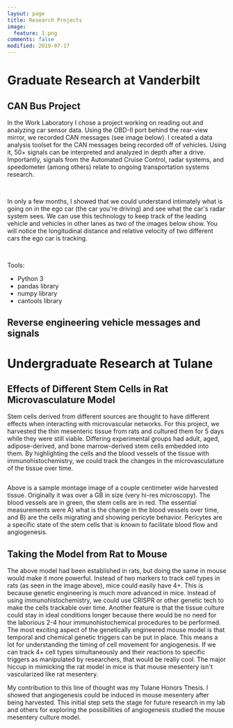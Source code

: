 ```yaml
---
layout: page
title: Research Projects
image:
  feature: 1.png
comments: false
modified: 2019-07-17
---
```

# Graduate Research at Vanderbilt
## CAN Bus Project
In the Work Laboratory I chose a project working on reading out and analyzing car sensor data. Using the OBD-II port behind the rear-view mirror, we recorded CAN messages (see image below). I created a data analysis toolset for the CAN messages being recorded off of vehicles. Using it, 50+ signals can be interpreted and analyzed in depth after a drive. Importantly, signals from the Automated Cruise Control, radar systems, and speedometer (among others) relate to ongoing transportation systems research.

<figure class = "half">
	<a href="{{ site.url }}/images/panda.jpeg"><img src="{{ site.url }}/images/panda.jpeg" alt=""></a>
  <a href="{{ site.url }}/images/relVel2.png"><img src="{{ site.url }}/images/relVel2.png" alt=""></a>
  <a href="{{ site.url }}/images/longdist2.png"><img src="{{ site.url }}/images/longdist2.png" alt=""></a>
</figure>

In only a few months, I showed that we could understand intimately what is going on in the ego car (the car you're driving) and see what the car's radar system sees. We can use this technology to keep track of the leading vehicle and vehicles in other lanes as two of the images below show. You will notice the longitudinal distance and relative velocity of two different cars the ego car is tracking.

<figure class = "half">
  <a href="{{ site.url }}/images/relVel2.png"><img src="{{ site.url }}/images/relVel2.png" alt=""></a>
  <a href="{{ site.url }}/images/longdist2.png"><img src="{{ site.url }}/images/longdist2.png" alt=""></a>
  <a href="{{ site.url }}/images/all_track.png"><img src="{{ site.url }}/images/all_track.png" alt=""></a>
</figure>

Tools:
* Python 3
* pandas library
* numpy library
* cantools library

## Reverse engineering vehicle messages and signals

# Undergraduate Research at Tulane
## Effects of Different Stem Cells in Rat Microvasculature Model
Stem cells derived from different sources are thought to have different effects when interacting with microvascular networks. For this project, we harvested the thin mesenteric tissue from rats and cultured them for 5 days while they were still viable. Differing experimental groups had adult, aged, adipose-derived, and bone marrow-derived stem cells embedded into them. By highlighting the cells and the blood vessels of the tissue with immunohistochemistry, we could track the changes in the microvasculature of the tissue over time.

<figure>
	<a href="{{ site.url }}/images/1.png"><img src="{{ site.url }}/images/1.png" alt=""></a>
</figure>

Above is a sample montage image of a couple centimeter wide harvested tissue. Originally it was over a GB in size (very hi-res microscopy). The blood vessels are in green, the stem cells are in red. The essential measurements were A) what is the change in the blood vessels over time, and B) are the cells migrating and showing pericyte behavior. Pericytes are a specific state of the stem cells that is known to facilitate blood flow and angiogenesis.

## Taking the Model from Rat to Mouse

The above model had been established in rats, but doing the same in mouse would make it more powerful. Instead of two markers to track cell types in rats (as seen in the image above), mice could easily have 4+. This is because genetic engineering is much more advanced in mice. Instead of using immunohistochemistry, we could use CRISPR or other genetic tech to make the cells trackable over time. Another feature is that the tissue culture could stay in ideal conditions longer because there would be no need for the laborious 2-4 hour immunohistochemical procedures to be performed. The most exciting aspect of the genetically engineered mouse model is that temporal and chemical genetic triggers can be put in place. This means a lot for understanding the timing of cell movement for angiogenesis. If we can track 4+ cell types simultaneously and their reactions to specific triggers as manipulated by researchers, that would be really cool. The major hiccup in mimicking the rat model in mice is that mouse mesentery isn't vascularized like rat mesentery.

My contribution to this line of thought was my Tulane Honors Thesis. I showed that angiogenesis could be induced in mouse mesentery after being harvested. This initial step sets the stage for future research in my lab and others for exploring the possibilities of angiogenesis studied the mouse mesentery culture model.
